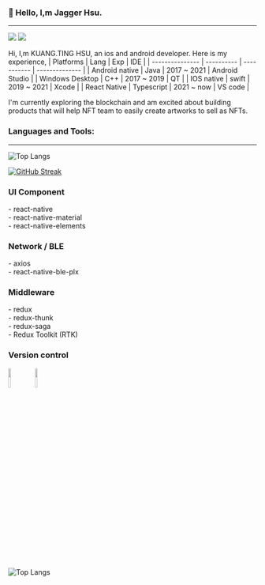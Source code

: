 ### 👋 Hello, I,m Jagger Hsu.
---
<p align="left">
<a href="https://www.linkedin.com/in/jagger-hsu-18b758192/"><img src="https://img.shields.io/badge/linkedin-%230077B5.svg?&style=for-the-badge&logo=linkedin&logoColor=white"/></a>
<a href=""><img src="https://img.shields.io/badge/github-%23000000.svg?&style=for-the-badge&logo=github&logoColor=white"/></a>
</p>

Hi, I,m KUANG.TING HSU, an ios and android developer.
Here is my experience,
| Platforms       | Lang       | Exp         | IDE            |
| --------------- | ---------- | ----------- | -------------- |
| Android native  | Java       | 2017 ~ 2021 | Android Studio |
| Windows Desktop | C++        | 2017 ~ 2019 | QT             | 
| IOS native      | swift      | 2019 ~ 2021 | Xcode          |
| React Native    | Typescript | 2021 ~ now  | VS code        |

I'm currently exploring the blockchain and am excited about building products that will help NFT team to easily create artworks to sell as NFTs.

### Languages and Tools:
---

![Top Langs](https://github-readme-stats.vercel.app/api?username=jogger187&show_icons=true&hide_border=true)

[![GitHub Streak](https://github-readme-streak-stats.herokuapp.com/?user=jogger187&theme=dark)](https://git.io/streak-stats)

<h3 align="left">UI Component</h3>
<p> - react-native <br/> 
    - react-native-material <br/>  
    - react-native-elements <br/> 
    
</p>
<h3 align="left">Network / BLE</h3>
<p> - axios<br/> 
    - react-native-ble-plx <br/> 
</p>

<h3 align="left">Middleware</h3>
<p> - redux <br/> 
    - redux-thunk <br/>  
    - redux-saga <br/> 
    -  Redux Toolkit (RTK)<br/> 
</p>

<h3 align="left">Version control</h3>
<p>

  </a>  
    <img width="10%" src="https://www.vectorlogo.zone/logos/gitlab/gitlab-ar21.svg">
    <img width="10%" src="https://www.vectorlogo.zone/logos/github/github-ar21.svg">
  <br />
</p>

![Top Langs](https://github-readme-stats.vercel.app/api/top-langs/?username=jogger187&layout=compact)

   


